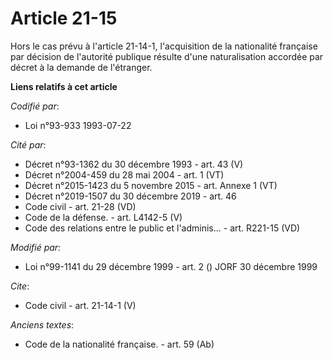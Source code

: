 # Article 21-15

Hors le cas prévu à l'article 21-14-1, l'acquisition de la nationalité française par décision de l'autorité publique résulte
d'une naturalisation accordée par décret à la demande de l'étranger.

**Liens relatifs à cet article**

_Codifié par_:

  - Loi n°93-933 1993-07-22

_Cité par_:

  - Décret n°93-1362 du 30 décembre 1993 - art. 43 (V)
  - Décret n°2004-459 du 28 mai 2004 - art. 1 (VT)
  - Décret n°2015-1423 du 5 novembre 2015 - art. Annexe 1 (VT)
  - Décret n°2019-1507 du 30 décembre 2019 - art. 46
  - Code civil - art. 21-28 (VD)
  - Code de la défense. - art. L4142-5 (V)
  - Code des relations entre le public et l'adminis... - art. R221-15 (VD)

_Modifié par_:

  - Loi n°99-1141 du 29 décembre 1999 - art. 2 () JORF 30 décembre 1999

_Cite_:

  - Code civil - art. 21-14-1 (V)

_Anciens textes_:

  - Code de la nationalité française. - art. 59 (Ab)
